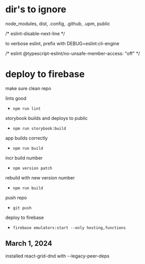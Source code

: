 # dir's to ignore

node_modules, dist, .config, .github, .upm, public

/* eslint-disable-next-line */

to verbose eslint, prefix with DEBUG=eslint:cli-engine 

/* eslint @typescript-eslint/no-unsafe-member-access: "off" */

# deploy to firebase

make sure clean repo

lints good
 - `npm run lint`

storybook builds and deploys to public
 - `npm run storybook:build`

app builds correctly
 - `npm run build`

incr build number
 - `npm version patch`

rebuild with new version number
 - `npm run build`

push repo
 - `git push`

deploy to firebase
 - `firebase emulators:start --only hosting,functions`


## March 1, 2024

installed react-grid-dnd with --legacy-peer-deps